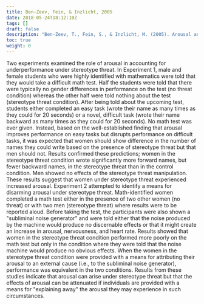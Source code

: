 ```yaml
---
title: Ben-Zeev, Fein, & Inzlicht, 2005
date: 2018-05-24T18:12:10Z
tags: []
draft: false
description: "Ben-Zeev, T., Fein, S., & Inzlicht, M. (2005). Arousal and stereotype threat. *Journal of Experimental Social Psychology, 41,* 174-181."
toc: true
weight: 0
---
```


Two experiments examined the role of arousal in accounting for underperformance under stereotype threat. In Experiment 1, male and female students who were highly identified with mathematics were told that they would take a difficult math test. Half the students were told that there were typically no gender differences in performance on the test (no threat condition) whereas the other half were told nothing about the test (stereotype threat condition). After being told about the upcoming test, students either completed an easy task (wrote their name as many times as they could for 20 seconds) or a novel, difficult task (wrote their name backward as many times as they could for 20 seconds). No math test was ever given. Instead, based on the well-established finding that arousal improves performance on easy tasks but disrupts performance on difficult tasks, it was expected that women should show difference in the number of names they could write based on the presence of stereotype threat but that men should not. Results confirmed these predictions; women in the stereotype threat condition wrote significantly more forward names, but fewer backward names, in the stereotype threat than in the control condition. Men showed no effects of the stereotype threat manipulation. These results suggest that women under stereotype threat experienced increased arousal. Experiment 2 attempted to identify a means for disarming arousal under stereotype threat. Math-identified women completed a math test either in the presence of two other women (no threat) or with two men (stereotype threat) where results were to be reported aloud. Before taking the test, the participants were also shown a "subliminal noise generator" and were told either that the noise produced by the machine would produce no discernable effects or that it might create an increase in arousal, nervousness, and heart rate. Results showed that women in the stereotype threat condition performed more poorly on the math test but only in the condition where they were told that the noise machine would produce no obvious effects. When the women in the stereotype threat condition were provided with a means for attributing their arousal to an external cause (i.e., to the subliminal noise generator), performance was equivalent in the two conditions. Results from these studies indicate that arousal can arise under stereotype threat but that the effects of arousal can be attenuated if individuals are provided with a means for "explaining away" the arousal they may experience in such circumstances.
